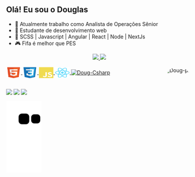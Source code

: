 ## Olá! Eu sou o Douglas

- 🔭 Atualmente trabalho como Analista de Operações Sênior
- 🌱 Estudante de desenvolvimento web
- 🧩 SCSS | Javascript | Angular | React | Node | NextJs
- 🎮 Fifa é melhor que PES

<div align="center">
  <a href="https://douglasbasilio.github.io">
  <img height="180em" src="https://github-readme-stats.vercel.app/api?username=douglasbasilio&show_icons=true&theme=cobalt&include_all_commits=true&count_private=true"/>
  <img height="180em" src="https://github-readme-stats.vercel.app/api/top-langs/?username=douglasbasilio&layout=compact&langs_count=7&theme=cobalt"/>
</div>
  
<div style="display: inline_block"><br>
  <img align="center" alt="Doug-HTML" height="30" width="40" src="https://raw.githubusercontent.com/devicons/devicon/master/icons/html5/html5-original.svg">
  <img align="center" alt="Doug-CSS" height="30" width="40" src="https://raw.githubusercontent.com/devicons/devicon/master/icons/css3/css3-original.svg">
  <img align="center" alt="Rafa-Js" height="30" width="40" src="https://raw.githubusercontent.com/devicons/devicon/master/icons/javascript/javascript-plain.svg">
  <img align="center" alt="Doug-React" height="30" width="40" src="https://raw.githubusercontent.com/devicons/devicon/master/icons/react/react-original.svg">
  <img align="center" alt="Doug-Csharp" height="30" width="40" src="https://cdn.jsdelivr.net/gh/devicons/devicon/icons/nodejs/nodejs-original.svg">
  <img align="right" alt="Doug-pic" height="150" style="border-radius:50px;" src="https://imgur.com/xb6baRr.png?width=676&height=676">
</div>
  
  ##

<div> 
  <a href="https://instagram.com/basilio.douglas" target="_blank"><img src="https://img.shields.io/badge/-Instagram-%23E4405F?style=for-the-badge&logo=instagram&logoColor=white" target="_blank"></a>
  <a href = "https://wa.me/5511963122256"><img src="https://img.shields.io/badge/WhatsApp-25D366?style=for-the-badge&logo=whatsapp&logoColor=white" target="_blank"></a>
  <a href="https://www.linkedin.com/in/douglasbasilio/" target="_blank"><img src="https://img.shields.io/badge/-LinkedIn-%230077B5?style=for-the-badge&logo=linkedin&logoColor=white" target="_blank"></a> 
 
  ![Snake animation](https://github.com/douglasbasilio/douglasbasilio/blob/output/github-contribution-grid-snake.svg)
 
</div>

<!--
**DouglasBasilio/DouglasBasilio** is a ✨ _special_ ✨ repository because its `README.md` (this file) appears on your GitHub profile.

Here are some ideas to get you started:

- 🔭 Atualmente trabalho como Analista de Operações Sênior
- 🌱 Estudando Front End
- 📫 Contate-me no e-mail: basilio.douglas@yahoo.com.br

-->
